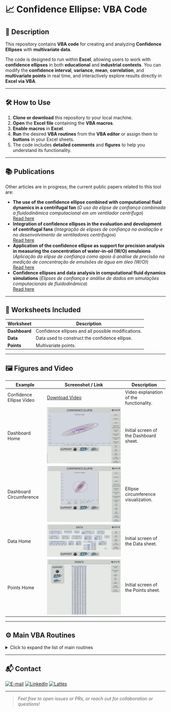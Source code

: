 # 📈 Confidence Ellipse: VBA Code

## 📝 Description

This repository contains **VBA code** for creating and analyzing **Confidence Ellipses** with **multivariate data**.

The code is designed to run within **Excel**, allowing users to work with **confidence ellipses** in both **educational** and **industrial contexts**. You can modify the **confidence interval**, **variance**, **mean**, **correlation**, and **multivariate points** in real time, and interactively explore results directly in **Excel via VBA**.

---

## 🛠️ How to Use

1. **Clone or download** this repository to your local machine.  
2. **Open** the **Excel file** containing the **VBA macros**.  
3. **Enable macros** in **Excel**.  
4. **Run** the desired **VBA routines** from the **VBA editor** or assign them to **buttons** in your Excel sheets.  
5. The code includes **detailed comments** and **figures** to help you understand its functionality.  

---

## 📚 Publications

Other articles are in progress; the current public papers related to this tool are:

- **The use of the confidence ellipse combined with computational fluid dynamics in a centrifugal fan** (*O uso da elipse de confiança combinada a fluidodinâmica computacional em um ventilador centrífugo*)  
  [Read here](https://www.abepro.org.br/biblioteca/TCE_413_2028_47556.pdf)
- **Integration of confidence ellipses in the evaluation and development of centrifugal fans** (*Integração de elipses de confiança na avaliação e no desenvolvimento de ventiladores centrífugos*)  
  [Read here](https://www.abepro.org.br/biblioteca/TN_ST_403_1982_46273.pdf)
- **Application of the confidence ellipse as support for precision analysis in measuring the concentration of water-in-oil (W/O) emulsions** (*Aplicação da elipse de confiança como apoio à análise de precisão na medição de concentração de emulsões de água em óleo (W/O)*)  
  [Read here](https://www.abepro.org.br/biblioteca/TN_ST_401_1969_46756.pdf)
- **Confidence ellipses and data analysis in computational fluid dynamics simulations** (*Elipses de confiança e análise de dados em simulações computacionais de fluidodinâmica*)  
  [Read here](https://www.abepro.org.br/biblioteca/TN_ST_413_2028_48255.pdf)

---

## 📁 Worksheets Included

| Worksheet      | Description                                         |
|----------------|-----------------------------------------------------|
| **Dashboard**  | Confidence ellipses and all possible modifications. |
| **Data**       | Data used to construct the confidence ellipse.      |
| **Points**     | Multivariate points.                                |

---

## 🖼️ Figures and Video

| Example                     | Screenshot / Link                  | Description                              |
|-----------------------------|------------------------------------|------------------------------------------|
| Confidence Ellipse Video    | [Download Video](Confidence_Ellipse_Video.mp4) | Video explanation of the functionality.  |
| Dashboard Home              | ![Dashboard Home](Dashboard_Home.jpg) | Initial screen of the Dashboard sheet.   |
| Dashboard Circumference     | ![Dashboard Circumference](Dashboard_Circumference.jpg) | Ellipse circumference visualization.     |
| Data Home                   | ![Data Home](Data_Home.jpg)        | Initial screen of the Data sheet.        |
| Points Home                 | ![Points Home](Points_Home.jpg)    | Initial screen of the Points sheet.      |

---

## ⚙️ Main VBA Routines

<details>
<summary>Click to expand the list of main routines</summary>

- `1. Ellipses`
- `2. Variances`
- `3. Means`
- `4. Correlation`
- `5. Correlation Bar`
- `6. Lock Point (MVN)`
- `7. Update Points (MVN)`
- `8. Toggle Between Graphs`
- `9. Change Axis Values`
- `10. Save Changes`
- `11. Enable Full Screen`
- `12. Disable Full Screen`
- `13. Tab: Ellipse`
- `14. Tab: Data`
- `15. Tab: Points`
</details>

---

## 📬 Contact

<a href="mailto:matheusc_pereira@hotmail.com"><img src="https://img.shields.io/badge/E--mail-0078D4?style=for-the-badge&logo=microsoft-outlook&logoColor=white" alt="E-mail"/></a>
<a href="https://www.linkedin.com/in/matheuscostapereira/"><img src="https://img.shields.io/badge/LinkedIn-0A66C2?style=for-the-badge&logo=linkedin&logoColor=white" alt="LinkedIn"/></a>
<a href="https://lattes.cnpq.br/7025666927284220"><img src="https://img.shields.io/badge/Lattes-4169E1?style=for-the-badge&logoColor=white" alt="Lattes"/></a>

---

> _Feel free to open issues or PRs, or reach out for collaboration or questions!_
